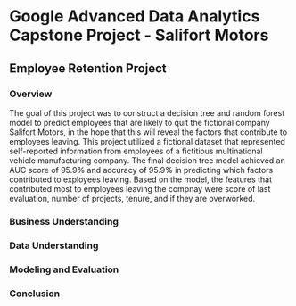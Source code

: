 # Google Advanced Data Analytics Capstone Project - Salifort Motors
## Employee Retention Project

### Overview
The goal of this project was to construct a decision tree and random forest model to predict employees that are likely to quit the fictional company Salifort Motors, in the hope that this will reveal the factors that contribute to employees leaving. This project utilized a fictional dataset that represented self-reported information from employees of a fictitious multinational vehicle manufacturing company. The final decision tree model achieved an AUC score of 95.9% and accuracy of 95.9% in predicting which factors contributed to exployees leaving. Based on the model, the features that contributed most to employees leaving the compnay were score of last evaluation, number of projects, tenure, and if they are overworked.
### Business Understanding
### Data Understanding
### Modeling and Evaluation
### Conclusion
